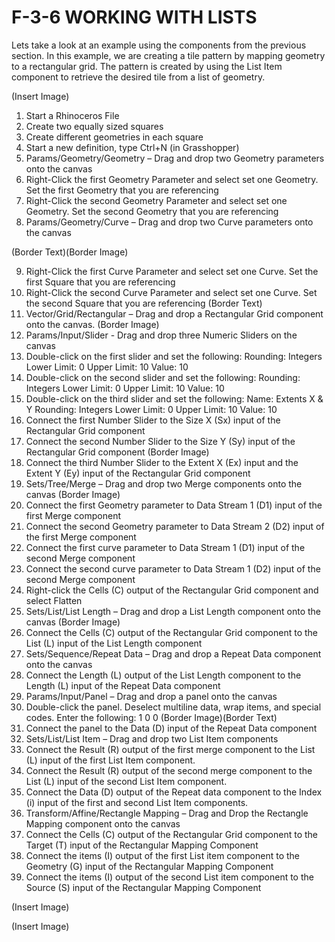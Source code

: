 # F-3-6 WORKING WITH LISTS

Lets take a look at an example using the components from the previous section.
In this example, we are creating a tile pattern by mapping geometry to a
rectangular grid. The pattern is created by using the List Item component to
retrieve the desired tile from a list of geometry.

(Insert Image)

01. Start a Rhinoceros File
02. Create two equally sized squares
03. Create different geometries in each square
04. Start a new definition, type Ctrl+N (in Grasshopper)
05. Params/Geometry/Geometry – Drag and drop two Geometry parameters onto the canvas
06. Right-Click the first Geometry Parameter and select set one Geometry. Set the first Geometry that you are referencing
07. Right-Click the second Geometry Parameter and select set one Geometry. Set the second Geometry that you are referencing
08. Params/Geometry/Curve – Drag and drop two Curve parameters onto the canvas

(Border Text)(Border Image)

09. Right-Click the first Curve Parameter and select set one Curve. Set the
first Square that you are referencing
10. Right-Click the second Curve Parameter and select set one Curve. Set the
second Square that you are referencing
(Border Text)
11. Vector/Grid/Rectangular – Drag and drop a Rectangular Grid component
onto the canvas.
(Border Image)
12. Params/Input/Slider - Drag and drop three Numeric Sliders on the canvas
13. Double-click on the first slider and set the following:
Rounding: Integers
Lower Limit: 0
Upper Limit: 10
Value: 10
14. Double-click on the second slider and set the following:
Rounding: Integers
Lower Limit: 0
Upper Limit: 10
Value: 10
15. Double-click on the third slider and set the following:
Name: Extents X & Y
Rounding: Integers
Lower Limit: 0
Upper Limit: 10
Value: 10
16. Connect the first Number Slider to the Size X (Sx) input of the
Rectangular Grid component
17. Connect the second Number Slider to the Size Y (Sy) input of the
Rectangular Grid component
(Border Image)
18. Connect the third Number Slider to the Extent X (Ex) input and the Extent
Y (Ey) input of the Rectangular Grid component
19. Sets/Tree/Merge – Drag and drop two Merge components onto the
canvas
(Border Image)
20. Connect the first Geometry parameter to Data Stream 1 (D1) input of the
first Merge component
21. Connect the second Geometry parameter to Data Stream 2 (D2) input of
the first Merge component
22. Connect the first curve parameter to Data Stream 1 (D1) input of the
second Merge component
23. Connect the second curve parameter to Data Stream 1 (D2) input of the
second Merge component
24. Right-click the Cells (C) output of the Rectangular Grid component and
select Flatten
25. Sets/List/List Length – Drag and drop a List Length component onto the
canvas
(Border Image)
26. Connect the Cells (C) output of the Rectangular Grid component to the
List (L) input of the List Length component
27. Sets/Sequence/Repeat Data – Drag and drop a Repeat Data component
onto the canvas
28. Connect the Length (L) output of the List Length component to the Length
(L) input of the Repeat Data component
29. Params/Input/Panel – Drag and drop a panel onto the canvas
30. Double-click the panel. Deselect multiline data, wrap items, and special
codes. Enter the following:
1
0
0
(Border Image)(Border Text)
31. Connect the panel to the Data (D) input of the Repeat Data component
32. Sets/List/List Item – Drag and drop two List Item components
33. Connect the Result (R) output of the first merge component to the List (L)
input of the first List Item component.
34. Connect the Result (R) output of the second merge component to the List
(L) input of the second List Item component.
35. Connect the Data (D) output of the Repeat data component to the Index
(i) input of the first and second List Item components.
36. Transform/Affine/Rectangle Mapping – Drag and Drop the Rectangle
Mapping component onto the canvas
37. Connect the Cells (C) output of the Rectangular Grid component to the
Target (T) input of the Rectangular Mapping Component
38. Connect the items (I) output of the first List item component to the
Geometry (G) input of the Rectangular Mapping Component
39. Connect the items (I) output of the second List item component to the
Source (S) input of the Rectangular Mapping Component

(Insert Image)

(Insert Image)
